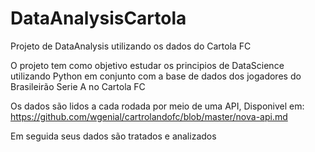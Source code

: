 # DataAnalysisCartola
Projeto de DataAnalysis utilizando os dados do Cartola FC

O projeto tem como objetivo estudar os principios de DataScience utilizando Python em conjunto com a base de dados dos jogadores do Brasileirão Serie A no Cartola FC

Os dados são lidos a cada rodada por meio de uma API, Disponivel em: <https://github.com/wgenial/cartrolandofc/blob/master/nova-api.md>

Em seguida seus dados são tratados e analizados
